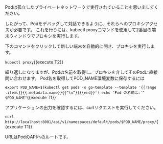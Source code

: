 Podは孤立したプライベートネットワークで実行されていることを思い出してください。

したがって、Podをデバッグして対話できるように、それらへのプロキシアクセスが必要です。
これを行うには、kubectl proxyコマンドを使用して2番目の端末ウィンドウでプロキシを実行します。

下のコマンドをクリックして新しい端末を自動的に開き、プロキシを実行します。

`kubectl proxy`{{execute T2}}

繰り返しになりますが、Podの名前を取得し、プロキシを介してそのPodに直接問い合わせます。
Pod名を取得してPOD_NAME環境変数に保存するには

`export POD_NAME=$(kubectl get pods -o go-template --template '{{range .items}}{{.metadata.name}}{{"\n"}}{{end}}')
echo 'Pod の名前は:'" $POD_NAME"`{{execute T1}}

アプリケーションの出力を確認するには、curlリクエストを実行してください。

`curl http://localhost:8001/api/v1/namespaces/default/pods/$POD_NAME/proxy/`{{execute T1}}

URLはPodのAPIへのルートです。
